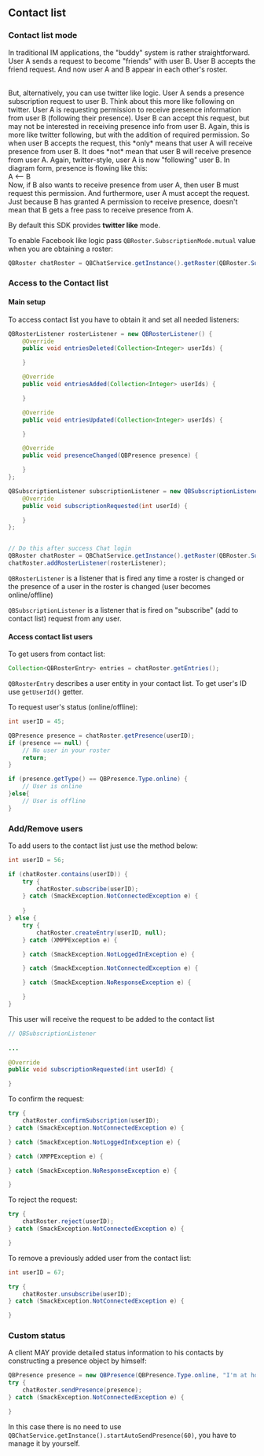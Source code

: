 <span id="Contact_list" class="on_page_navigation"></span>
## Contact list

### Contact list mode

In traditional IM applications, the "buddy" system is rather straightforward.
User A sends a request to become "friends" with user B. User B accepts the friend request. And now user A and B appear in each other's roster.

<br>
But, alternatively, you can use twitter like logic. User A sends a presence subscription request to user B. Think about this more like following on twitter. User A is requesting permission to receive presence information from user B (following their presence). User B can accept this request, but may not be interested in receiving presence info from user B. Again, this is more like twitter following, but with the addition of required permission. So when user B accepts the request, this *only* means that user A will receive presence from user B. It does *not* mean that user B will receive presence from user A. Again, twitter-style, user A is now "following" user B. In diagram form, presence is flowing like this:
<br>
  A <-- B
<br>
Now, if B also wants to receive presence from user A, then user B must request this permission. And furthermore, user A must accept the request. Just because B has granted A permission to receive presence, doesn't mean that B gets a free pass to receive presence from A.


By default this SDK provides **twitter like** mode.

To enable Facebook like logic pass ```QBRoster.SubscriptionMode.mutual``` value when you are obtaining a roster:
```java
QBRoster chatRoster = QBChatService.getInstance().getRoster(QBRoster.SubscriptionMode.mutual, subscriptionListener);
```

### Access to the Contact list

#### Main setup

To access contact list you have to obtain it and set all needed listeners:
```java
QBRosterListener rosterListener = new QBRosterListener() {
    @Override
    public void entriesDeleted(Collection<Integer> userIds) {

    }

    @Override
    public void entriesAdded(Collection<Integer> userIds) {

    }

    @Override
    public void entriesUpdated(Collection<Integer> userIds) {

    }

    @Override
    public void presenceChanged(QBPresence presence) {

    }
};

QBSubscriptionListener subscriptionListener = new QBSubscriptionListener() {
    @Override
    public void subscriptionRequested(int userId) {

    }
};


// Do this after success Chat login
QBRoster chatRoster = QBChatService.getInstance().getRoster(QBRoster.SubscriptionMode.mutual, subscriptionListener);
chatRoster.addRosterListener(rosterListener);
```

```QBRosterListener``` is a listener that is fired any time a roster is changed or the presence of a user in the roster is changed (user becomes online/offline)

```QBSubscriptionListener``` is a listener that is fired on "subscribe" (add to contact list) request from any user.

#### Access contact list users

To get users from contact list:
```java
Collection<QBRosterEntry> entries = сhatRoster.getEntries();
```

```QBRosterEntry``` describes a user entity in your contact list. To get user's ID use ```getUserId()``` getter.

To request user's status (online/offline):
```java
int userID = 45;

QBPresence presence = chatRoster.getPresence(userID);
if (presence == null) {
    // No user in your roster
    return;
}

if (presence.getType() == QBPresence.Type.online) {
    // User is online
}else{
    // User is offline
}
```

### Add/Remove users

To add users to the contact list just use the method below:
```java
int userID = 56;

if (chatRoster.contains(userID)) {
    try {
        chatRoster.subscribe(userID);
    } catch (SmackException.NotConnectedException e) {
                    
    }
} else {
    try {
        chatRoster.createEntry(userID, null);
    } catch (XMPPException e) {

    } catch (SmackException.NotLoggedInException e) {

    } catch (SmackException.NotConnectedException e) {

    } catch (SmackException.NoResponseException e) {

    }
}
```

This user will receive the request to be added to the contact list
```java
// QBSubscriptionListener
 
...

@Override
public void subscriptionRequested(int userId) {

}
```

To confirm the request:
```java
try {
    chatRoster.confirmSubscription(userID);
} catch (SmackException.NotConnectedException e) {

} catch (SmackException.NotLoggedInException e) {

} catch (XMPPException e) {

} catch (SmackException.NoResponseException e) {

}
```

To reject the request:
```java
try {
    chatRoster.reject(userID);
} catch (SmackException.NotConnectedException e) {

}
```

To remove a previously added user from the contact list:
```java
int userID = 67;

try {
    chatRoster.unsubscribe(userID);
} catch (SmackException.NotConnectedException e) {

}
```

### Custom status

A client MAY provide detailed status information to his contacts by constructing a presence object by himself:
```java
QBPresence presence = new QBPresence(QBPresence.Type.online, "I'm at home", 1, QBPresence.Mode.available);
try {
    chatRoster.sendPresence(presence);
} catch (SmackException.NotConnectedException e) {

}
```

In this case there is no need to use ```QBChatService.getInstance().startAutoSendPresence(60)```, you have to manage it by yourself. 
<br>